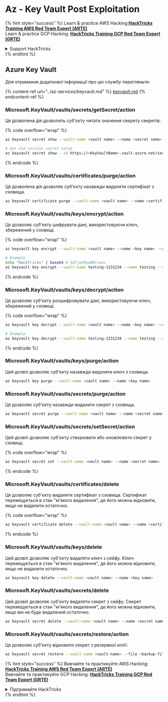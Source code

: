 # Az - Key Vault Post Exploitation

{% hint style="success" %}
Learn & practice AWS Hacking:<img src="../../../.gitbook/assets/image (1) (1) (1).png" alt="" data-size="line">[**HackTricks Training AWS Red Team Expert (ARTE)**](https://training.hacktricks.xyz/courses/arte)<img src="../../../.gitbook/assets/image (1) (1) (1).png" alt="" data-size="line">\
Learn & practice GCP Hacking: <img src="../../../.gitbook/assets/image (2).png" alt="" data-size="line">[**HackTricks Training GCP Red Team Expert (GRTE)**<img src="../../../.gitbook/assets/image (2).png" alt="" data-size="line">](https://training.hacktricks.xyz/courses/grte)

<details>

<summary>Support HackTricks</summary>

* Check the [**subscription plans**](https://github.com/sponsors/carlospolop)!
* **Join the** 💬 [**Discord group**](https://discord.gg/hRep4RUj7f) or the [**telegram group**](https://t.me/peass) or **follow** us on **Twitter** 🐦 [**@hacktricks\_live**](https://twitter.com/hacktricks_live)**.**
* **Share hacking tricks by submitting PRs to the** [**HackTricks**](https://github.com/carlospolop/hacktricks) and [**HackTricks Cloud**](https://github.com/carlospolop/hacktricks-cloud) github repos.

</details>
{% endhint %}

## Azure Key Vault

Для отримання додаткової інформації про цю службу перегляньте:

{% content-ref url="../az-services/keyvault.md" %}
[keyvault.md](../az-services/keyvault.md)
{% endcontent-ref %}

### Microsoft.KeyVault/vaults/secrets/getSecret/action

Ця дозволена дія дозволить суб'єкту читати значення секрету секретів:

{% code overflow="wrap" %}
```bash
az keyvault secret show --vault-name <vault name> --name <secret name>

# Get old version secret value
az keyvault secret show --id https://<KeyVaultName>.vault.azure.net/secrets/<KeyVaultName>/<idOldVersion>
```
{% endcode %}

### **Microsoft.KeyVault/vaults/certificates/purge/action**

Ця дозволена дія дозволяє суб'єкту назавжди видалити сертифікат з сховища.
```bash
az keyvault certificate purge --vault-name <vault name> --name <certificate name>
```
### **Microsoft.KeyVault/vaults/keys/encrypt/action**

Ця дозволяє суб'єкту шифрувати дані, використовуючи ключ, збережений у сховищі.

{% code overflow="wrap" %}
```bash
az keyvault key encrypt --vault-name <vault name> --name <key name> --algorithm <algorithm> --value <value>

# Example
echo "HackTricks" | base64 # SGFja1RyaWNrcwo=
az keyvault key encrypt --vault-name testing-1231234 --name testing --algorithm RSA-OAEP-256 --value SGFja1RyaWNrcwo=
```
{% endcode %}

### **Microsoft.KeyVault/vaults/keys/decrypt/action**

Ця дозволяє суб'єкту розшифровувати дані, використовуючи ключ, збережений у сховищі.

{% code overflow="wrap" %}
```bash
az keyvault key decrypt --vault-name <vault name> --name <key name> --algorithm <algorithm> --value <value>

# Example
az keyvault key decrypt --vault-name testing-1231234 --name testing --algorithm RSA-OAEP-256 --value "ISZ+7dNcDJXLPR5MkdjNvGbtYK3a6Rg0ph/+3g1IoUrCwXnF791xSF0O4rcdVyyBnKRu0cbucqQ/+0fk2QyAZP/aWo/gaxUH55pubS8Zjyw/tBhC5BRJiCtFX4tzUtgTjg8lv3S4SXpYUPxev9t/9UwUixUlJoqu0BgQoXQhyhP7PfgAGsxayyqxQ8EMdkx9DIR/t9jSjv+6q8GW9NFQjOh70FCjEOpYKy9pEGdLtPTrirp3fZXgkYfIIV77TXuHHdR9Z9GG/6ge7xc9XT6X9ciE7nIXNMQGGVCcu3JAn9BZolb3uL7PBCEq+k2rH4tY0jwkxinM45tg38Re2D6CEA==" # This is the result from the previous encryption
```
{% endcode %}

### **Microsoft.KeyVault/vaults/keys/purge/action**

Цей дозвіл дозволяє суб'єкту назавжди видалити ключ з сховища.
```bash
az keyvault key purge --vault-name <vault name> --name <key name>
```
### **Microsoft.KeyVault/vaults/secrets/purge/action**

Ця дозволяє суб'єкту назавжди видалити секрет з сховища.
```bash
az keyvault secret purge --vault-name <vault name> --name <secret name>
```
### **Microsoft.KeyVault/vaults/secrets/setSecret/action**

Цей дозвіл дозволяє суб'єкту створювати або оновлювати секрет у сховищі.

{% code overflow="wrap" %}
```bash
az keyvault secret set --vault-name <vault name> --name <secret name> --value <secret value>
```
{% endcode %}

### **Microsoft.KeyVault/vaults/certificates/delete**

Ця дозволяє суб'єкту видаляти сертифікат з сховища. Сертифікат переміщується в стан "м'якого видалення", де його можна відновити, якщо не видалити остаточно.

{% code overflow="wrap" %}
```bash
az keyvault certificate delete --vault-name <vault name> --name <certificate name>
```
{% endcode %}

### **Microsoft.KeyVault/vaults/keys/delete**

Цей дозвіл дозволяє суб'єкту видаляти ключ з сейфу. Ключ переміщується в стан "м'якого видалення", де його можна відновити, якщо не видалити остаточно.
```bash
az keyvault key delete --vault-name <vault name> --name <key name>
```
### **Microsoft.KeyVault/vaults/secrets/delete**

Цей дозвіл дозволяє суб'єкту видаляти секрет з сейфу. Секрет переміщується в стан "м'якого видалення", де його можна відновити, якщо він не буде видалений остаточно.
```bash
az keyvault secret delete --vault-name <vault name> --name <secret name>
```
### Microsoft.KeyVault/vaults/secrets/restore/action

Ця дозволяє суб'єкту відновити секрет з резервної копії.
```bash
az keyvault secret restore --vault-name <vault-name> --file <backup-file-path>
```
{% hint style="success" %}
Вивчайте та практикуйте AWS Hacking:<img src="../../../.gitbook/assets/image (1) (1) (1).png" alt="" data-size="line">[**HackTricks Training AWS Red Team Expert (ARTE)**](https://training.hacktricks.xyz/courses/arte)<img src="../../../.gitbook/assets/image (1) (1) (1).png" alt="" data-size="line">\
Вивчайте та практикуйте GCP Hacking: <img src="../../../.gitbook/assets/image (2).png" alt="" data-size="line">[**HackTricks Training GCP Red Team Expert (GRTE)**<img src="../../../.gitbook/assets/image (2).png" alt="" data-size="line">](https://training.hacktricks.xyz/courses/grte)

<details>

<summary>Підтримайте HackTricks</summary>

* Перевірте [**плани підписки**](https://github.com/sponsors/carlospolop)!
* **Приєднуйтесь до** 💬 [**групи Discord**](https://discord.gg/hRep4RUj7f) або [**групи telegram**](https://t.me/peass) або **слідкуйте** за нами в **Twitter** 🐦 [**@hacktricks\_live**](https://twitter.com/hacktricks_live)**.**
* **Діліться хакерськими трюками, надсилаючи PR до** [**HackTricks**](https://github.com/carlospolop/hacktricks) та [**HackTricks Cloud**](https://github.com/carlospolop/hacktricks-cloud) репозиторіїв на github.

</details>
{% endhint %}
